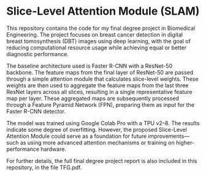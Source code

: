 # Slice-Level Attention Module (SLAM)
This repository contains the code for my final degree project in Biomedical Engineering. The project focuses on breast cancer detection in digital breast tomosynthesis (DBT) images using deep learning, with the goal of reducing computational resource usage while achieving equal or better diagnostic performance.

The baseline architecture used is Faster R-CNN with a ResNet-50 backbone. The feature maps from the final layer of ResNet-50 are passed through a simple attention module that calculates slice-level weights. These weights are then used to aggregate the feature maps from the last three ResNet layers across all slices, resulting in a single representative feature map per layer. These aggregated maps are subsequently processed through a Feature Pyramid Network (FPN), preparing them as input for the Faster R-CNN detector.

The model was trained using Google Colab Pro with a TPU v2–8. The results indicate some degree of overfitting. However, the proposed Slice-Level Attention Module could serve as a foundation for future improvements—such as using more advanced attention mechanisms or training on higher-performance hardware.

For further details, the full final degree project report is also included in this repository, in the file TFG.pdf.
